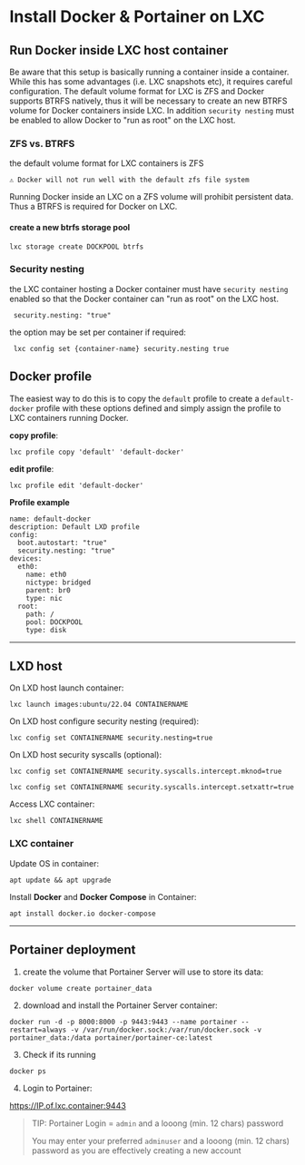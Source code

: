 # Install Docker & Portainer on LXC

## Run Docker inside LXC host container

Be aware that this setup is basically running a container inside a container. While this has some advantages (i.e. LXC snapshots etc), it requires careful configuration.
The default volume format for LXC is ZFS and Docker supports BTRFS natively, thus it will be necessary to create an new BTRFS volume for Docker containers inside LXC.
In addition `security nesting` must be enabled to allow Docker to "run as root" on the LXC host.

### ZFS vs. BTRFS

the default volume format for LXC containers is ZFS

`⚠️ Docker will not run well with the default zfs file system`

Running Docker inside an LXC on a ZFS volume will prohibit persistent data. Thus a BTRFS is required for Docker on LXC.

#### create a new btrfs storage pool

`lxc storage create DOCKPOOL btrfs`

### Security nesting

the LXC container hosting a Docker container must have `security nesting` enabled so that the Docker container can "run as root" on the LXC host.

` security.nesting: "true"`

the option may be set per container if required:

` lxc config set {container-name} security.nesting true`

## Docker profile

The easiest way to do this is to copy the `default` profile to create a `default-docker` profile with these options defined and simply assign the profile to LXC containers running Docker.

**copy profile**:

```
lxc profile copy 'default' 'default-docker'
```

**edit profile**:

```
lxc profile edit 'default-docker'
```

**Profile example**

```
name: default-docker
description: Default LXD profile
config:
  boot.autostart: "true"
  security.nesting: "true"
devices:
  eth0:
    name: eth0
    nictype: bridged
    parent: br0
    type: nic
  root:
    path: /
    pool: DOCKPOOL
    type: disk
```

---

## LXD host

On LXD host launch container:

```
lxc launch images:ubuntu/22.04 CONTAINERNAME
```

On LXD host configure security nesting (required):

```
lxc config set CONTAINERNAME security.nesting=true 
```

On LXD host security syscalls (optional):

```
lxc config set CONTAINERNAME security.syscalls.intercept.mknod=true 
```

```
lxc config set CONTAINERNAME security.syscalls.intercept.setxattr=true
```

Access LXC container:

```
lxc shell CONTAINERNAME
```

### LXC container

Update OS in container:

```
apt update && apt upgrade
```

Install **Docker** and **Docker Compose** in Container:

```
apt install docker.io docker-compose
```

---

## Portainer deployment

1. create the volume that Portainer Server will use to store its data:

```
docker volume create portainer_data
```

2. download and install the Portainer Server container:

```
docker run -d -p 8000:8000 -p 9443:9443 --name portainer --restart=always -v /var/run/docker.sock:/var/run/docker.sock -v portainer_data:/data portainer/portainer-ce:latest
```

3. Check if its running

```
docker ps
```

4. Login to Portainer:

<https://IP.of.lxc.container:9443>

> TIP: Portainer Login = `admin` and a looong (min. 12 chars) password
> 
> You may enter your preferred `adminuser` and a looong (min. 12 chars) password as you are effectively creating a new account
